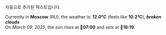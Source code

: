 
자동으로 추가된 텍스트입니다.

<!--START_SECTION:weather:moscow-->
Currently in **Moscow** (RU), the weather is: **12.0°C** (feels like **10.2°C**), ***broken clouds***<br/>
On *March 09, 2025*, the *sun rises* at 🌅**07:00** and *sets* at 🌇**18:19**.
<!--END_SECTION:weather-->
